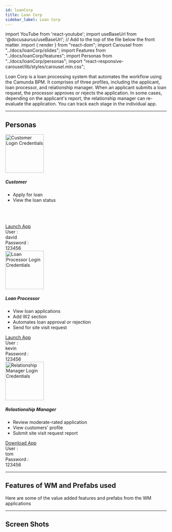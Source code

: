 ```yaml
---
id: loanCorp
title: Loan Corp
sidebar_label: Loan Corp
---
```


import YouTube from 'react-youtube';
import useBaseUrl from '@docusaurus/useBaseUrl'; // Add to the top of the file below the front matter.
import { render } from "react-dom";
import Carousel from "../docs/loanCorp/slides";
import Features from "../docs/loanCorp/features";
import Personas from "../docs/loanCorp/personas";
import "react-responsive-carousel/lib/styles/carousel.min.css";


<!-- ## Introduction -->

Loan Corp is a loan processing system that automates the workflow using the Camunda BPM. It comprises of three profiles, including the applicant, loan processor, and relationship manager. When an applicant submits a loan request, the processor approves or rejects the application. In some cases, depending on the applicant's report, the relationship manager can re-evaluate the application. You can track each stage in the individual app. 


---



## Personas

<!-- <Personas /> -->

<section>
  <div className="container">
    <div className="row">
      <div className="col card text--center margin--sm padding--none">
        <div className="card__body">
          <img alt="Customer Login Credentials" src={useBaseUrl('img/loanCorp/customer.png')} height="120px"/>
          <h5 className="margin-bottom--xs">Customer</h5>
          <p className="card-body-descp">
            <ul className="text--left margin-bottom--lg">
              <li>Apply for loan</li>
              <li>View the loan status</li>
              <br/>
              <br/>
              <br/>
            </ul>
          </p>
          <a href="http://pkcm4t2v2gzf.cloud.wavemakeronline.com/Herdius/#/myAccount" target="_blank" className="button button--primary button--outline margin-bottom--md">Launch App</a>
          <div className="row">
            <div className="col text--right padding-horiz--xs">
              User :
            </div>
            <div className="col text--left text--semibold padding-horiz--xs">
              david
            </div>
          </div>
          <div className="row">
            <div className="col text--right padding-horiz--xs">
              Password :
            </div>
            <div className="col text--left text--semibold padding-horiz--xs">
              123456
            </div>
          </div>
        </div>
      </div>
      <div className="col card text--center margin--sm padding--none">
        <div className="card__body">            
          <img alt="Loan Processor Login Credentials" src={useBaseUrl('img/loanCorp/loan_processor.png')} height="120px"/>
          <h5 className="margin-bottom--xs">Loan Processor</h5>
          <p className="card-body-descp">
            <ul className="text--left">
              <li>View loan applications</li>  
              <li>Add W2 section</li>
              <li>Automates loan approval or rejection</li>
              <li>Send for site visit request</li>
            </ul>
          </p>
          <a href="http://pk51rnzxw91h.cloud.wavemakeronline.com/LoanProcessor/#/Main" target="_blank" className="button button--primary button--outline margin-bottom--md">Launch App</a>
          <div className="row">
            <div className="col text--right padding-horiz--xs">
              User :
            </div>
            <div className="col text--left text--semibold padding-horiz--xs">
              kevin
            </div>
          </div>
          <div className="row">
            <div className="col text--right padding-horiz--xs">
              Password :
            </div>
            <div className="col text--left text--semibold padding-horiz--xs">
              123456
            </div>
          </div>
        </div>
      </div>
      <div className="col card text--center margin--sm padding--none">
        <div className="card__body">
          <img alt="Relationship Manager Login Credentials" src={useBaseUrl('img/loanCorp/relationship_manager.png')} height="120px"/>
          <h5 className="margin-bottom--xs">Relastionship Manager</h5>
          <p className="card-body-descp">
            <ul className="text--left margin-bottom--md">
              <li>Review moderate-rated application</li>  
              <li>View customers' profile</li>
              <li>Submit site visit request report</li>
            </ul>
          </p>
          <a href={useBaseUrl('img/loanCorp/loanCorp_RM.apk')} target="_blank" download className="button button--primary button--outline margin-bottom--md margin-top--xs">Download App</a>
          <div className="row">
            <div className="col text--right padding-horiz--xs">
              User :
            </div>
            <div className="col text--left text--semibold padding-horiz--xs">
              tom
            </div>
          </div>
          <div className="row">
            <div className="col text--right padding-horiz--xs">
              Password :
            </div>
            <div className="col text--left text--semibold padding-horiz--xs">
              123456
            </div>
          </div>
        </div>
      </div>
    </div>
  </div>
</section>


---


## Features of WM and Prefabs used

Here are some of the value added features and prefabs from the WM applications

<Features />


---


## Screen Shots

<Carousel />


<!-- 
## User Flow of App

![alt text](/img/loanCorp/workflow.svg 'User Flow of Loan Corp App') 

--- -->

<!-- 
## Videos

<YouTube videoId="Fhie1OW8SOY" /> -->


